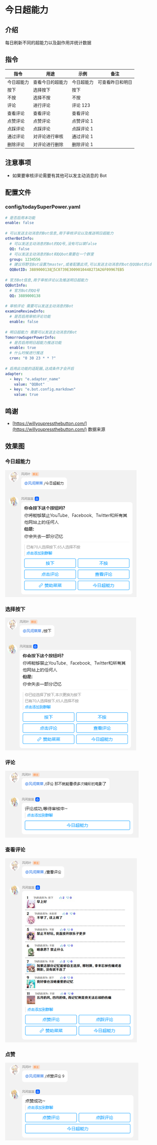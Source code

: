 # 今日超能力

## 介绍

每日刷新不同的超能力以及副作用并统计数据

## 指令

| 指令       | 用途             | 示例       | 备注             |
| ---------- | ---------------- | ---------- | ---------------- |
| 今日超能力 | 查看今日的超能力 | 今日超能力 | 可查看昨日和明日 |
| 按下       | 选择按下         | 按下       |                  |
| 不按       | 选择不按         | 不按       |                  |
| 评论       | 进行评论         | 评论 123   |                  |
| 查看评论   | 查看评论         | 查看评论   |                  |
| 点赞评论   | 点赞评论         | 点赞评论 1 |                  |
| 点踩评论   | 点踩评论         | 点踩评论 1 |                  |
| 通过评论   | 对评论进行审核   | 通过评论 1 |                  |
| 删除评论   | 对评论进行删除   | 删除评论 1 |                  |

## 注意事项

- 如果要审核评论需要有其他可以发主动消息的 Bot

## 配置文件

### config/todaySuperPower.yaml

```yaml
# 是否启用本功能
enable: false

# 可以发送主动消息的Bot信息,用于审核评论以及推送明日超能力
otherBotInfo:
  # 可以发送主动消息的Bot的QQ号,没有可以填false
  QQ: false
  # 可以发送主动消息的Bot和QQbot需要在一个群里
  group: 1234556
  # 建议将野生Bot设置为master,或者配置此项,可以发送主动消息的bot在QQBot的id
  QQBotID: 38890001385C0739E3009010448273A26F09967EB5

# 官方Bot信息,用于审核评论以及推送明日超能力
QQBotInfo:
  # 官方Bot的QQ号
  QQ: 3889000138

# 审核评论 需要可以发送主动消息的Bot
examineReviewInfo:
  # 是否启用审核评论功能
  enable: false

# 明日超能力 需要可以发送主动消息的Bot
TomorrowSuperPowerInfo:
  # 是否启用明日超能力推送功能
  enable: true
  # 什么时候进行推送
  cron: "0 30 23 * * ?"

# 启用此功能的适配器,达成条件才会开启
adapter:
  - key: "e.adapter_name"
    value: "QQBot"
  - key: "e.bot.config.markdown"
    value: true

```

## 鸣谢

- [https://willyoupressthebutton.com/](https://willyoupressthebutton.com/) 数据来源

## 效果图

### 今日超能力

![今日超能力](./image/start.png)

### 选择按下

![选择按下](./image/select.png)

### 评论

![评论](./image/review.png)

### 查看评论

![查看评论](./image/lookReview.png)

### 点赞

![点赞评论](./image/like.png)
